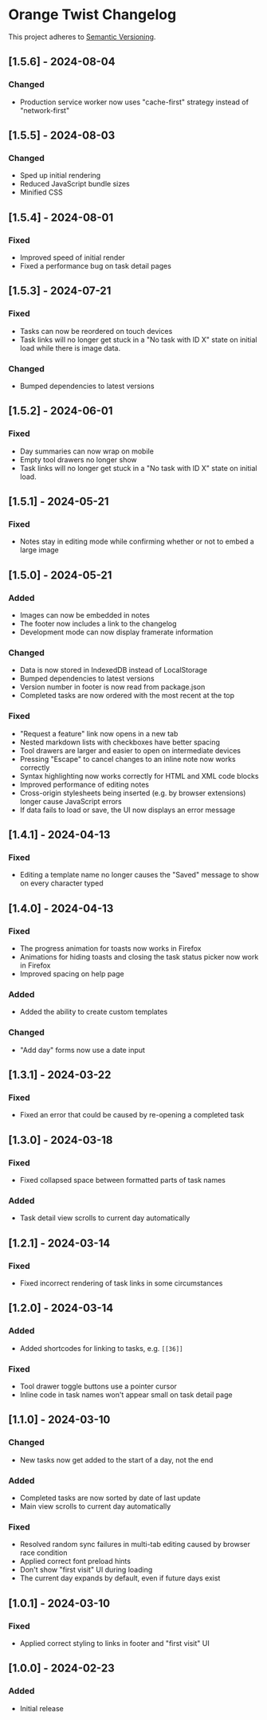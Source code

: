 # Orange Twist Changelog

This project adheres to [Semantic Versioning](https://semver.org/spec/v2.0.0.html).

## [1.5.6] - 2024-08-04

### Changed

* Production service worker now uses "cache-first" strategy instead of "network-first"

## [1.5.5] - 2024-08-03

### Changed

* Sped up initial rendering
* Reduced JavaScript bundle sizes
* Minified CSS

## [1.5.4] - 2024-08-01

### Fixed

* Improved speed of initial render
* Fixed a performance bug on task detail pages

## [1.5.3] - 2024-07-21

### Fixed

* Tasks can now be reordered on touch devices
* Task links will no longer get stuck in a "No task with ID X" state on initial load while there is image data.

### Changed

* Bumped dependencies to latest versions

## [1.5.2] - 2024-06-01

### Fixed

* Day summaries can now wrap on mobile
* Empty tool drawers no longer show
* Task links will no longer get stuck in a "No task with ID X" state on initial load.

## [1.5.1] - 2024-05-21

### Fixed

* Notes stay in editing mode while confirming whether or not to embed a large image

## [1.5.0] - 2024-05-21

### Added

* Images can now be embedded in notes
* The footer now includes a link to the changelog
* Development mode can now display framerate information

### Changed

* Data is now stored in IndexedDB instead of LocalStorage
* Bumped dependencies to latest versions
* Version number in footer is now read from package.json
* Completed tasks are now ordered with the most recent at the top

### Fixed

* "Request a feature" link now opens in a new tab
* Nested markdown lists with checkboxes have better spacing
* Tool drawers are larger and easier to open on intermediate devices
* Pressing "Escape" to cancel changes to an inline note now works correctly
* Syntax highlighting now works correctly for HTML and XML code blocks
* Improved performance of editing notes
* Cross-origin stylesheets being inserted (e.g. by browser extensions) longer cause JavaScript errors
* If data fails to load or save, the UI now displays an error message

## [1.4.1] - 2024-04-13

### Fixed

* Editing a template name no longer causes the "Saved" message to show on every character typed

## [1.4.0] - 2024-04-13

### Fixed

* The progress animation for toasts now works in Firefox
* Animations for hiding toasts and closing the task status picker now work in Firefox
* Improved spacing on help page

### Added

* Added the ability to create custom templates

### Changed

* "Add day" forms now use a date input

## [1.3.1] - 2024-03-22

### Fixed

* Fixed an error that could be caused by re-opening a completed task

## [1.3.0] - 2024-03-18

### Fixed

* Fixed collapsed space between formatted parts of task names

### Added

* Task detail view scrolls to current day automatically

## [1.2.1] - 2024-03-14

### Fixed

* Fixed incorrect rendering of task links in some circumstances

## [1.2.0] - 2024-03-14

### Added

* Added shortcodes for linking to tasks, e.g. `[[36]]`

### Fixed

* Tool drawer toggle buttons use a pointer cursor
* Inline code in task names won't appear small on task detail page

## [1.1.0] - 2024-03-10

### Changed

* New tasks now get added to the start of a day, not the end

### Added

* Completed tasks are now sorted by date of last update
* Main view scrolls to current day automatically

### Fixed

* Resolved random sync failures in multi-tab editing caused by browser race condition
* Applied correct font preload hints
* Don't show "first visit" UI during loading
* The current day expands by default, even if future days exist

## [1.0.1] - 2024-03-10

### Fixed

* Applied correct styling to links in footer and "first visit" UI

## [1.0.0] - 2024-02-23

### Added

* Initial release
